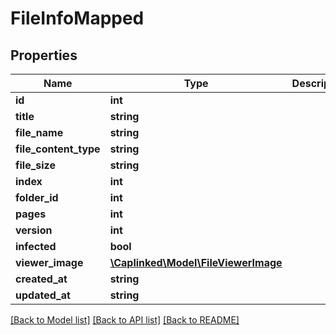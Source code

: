 # FileInfoMapped

## Properties
Name | Type | Description | Notes
------------ | ------------- | ------------- | -------------
**id** | **int** |  | [optional] 
**title** | **string** |  | [optional] 
**file_name** | **string** |  | [optional] 
**file_content_type** | **string** |  | [optional] 
**file_size** | **string** |  | [optional] 
**index** | **int** |  | [optional] 
**folder_id** | **int** |  | [optional] 
**pages** | **int** |  | [optional] 
**version** | **int** |  | [optional] 
**infected** | **bool** |  | [optional] 
**viewer_image** | [**\Caplinked\Model\FileViewerImage**](FileViewerImage.md) |  | [optional] 
**created_at** | **string** |  | [optional] 
**updated_at** | **string** |  | [optional] 

[[Back to Model list]](../README.md#documentation-for-models) [[Back to API list]](../README.md#documentation-for-api-endpoints) [[Back to README]](../README.md)


